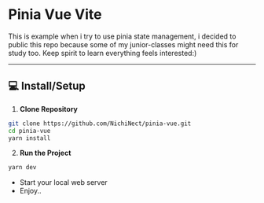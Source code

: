# Pinia Vue Vite
This is example when i try to use pinia state management, i decided to public this repo because some of my junior-classes might need this for study too. Keep spirit to learn everything feels interested:)

------------

## 💻 Install/Setup

1. **Clone Repository**
```bash
git clone https://github.com/NichiNect/pinia-vue.git
cd pinia-vue
yarn install
```

2. **Run the Project**
```bash
yarn dev
```
- Start your local web server
- Enjoy..